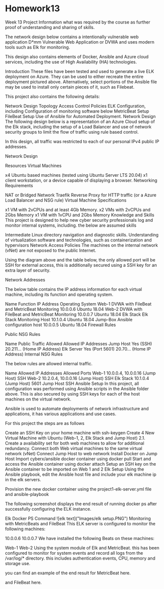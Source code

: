 # Homework13
Week 13
Project Information
what was required by the course as further proof of understanding and sharing of skills.

The network design below contains a intentionally vulnerable web application D*mm Vulnerable Web Application or DVWA and uses modern tools such as Elk for monitoring.

This design also contains elements of Docker, Ansible and Azure cloud services, including the use of High Availability (HA) technologies.

Introduction
These files have been tested and used to generate a live ELK deployment on Azure. They can be used to either recreate the entire deployment pictured above. Alternatively, select portions of the Ansible file may be used to install only certain pieces of it, such as Filebeat.

This project also contains the following details:

Network Design Topology
Access Control Policies
ELK Configuration, including Configuration of monitoring software below
MetricBeat Setup
FileBeat Setup
Use of Ansible for Automated Deployment.
Network Design
The following design below is a representation of an Azure Cloud setup of the Elk stack, including the setup of a Load Balancer and use of network security groups to limit the flow of traffic using rule based control.

In this design, all traffic was restricted to each of our personal IPv4 public IP addresses.

Network Design

Resources
Virtual Machines

x4 Ubuntu based machines (tested using Ubuntu Server LTS 20.04)
x1 client workstation, or a device capable of displaying a browser.
Networking Requirements

NAT or Bridged Network
Traefik Reverse Proxy for HTTP traffic (or a Azure Load Balancer and NSG rule)
Virtual Machine Specifications

x1 VM with 2vCPUs and at least 4Gb Memory.
x2 VMs with 2vCPUs and 2Gbs Memory
x1 VM with 1vCPU and 2Gbs Memory
Knowledge and Skills This project is designed to help new cyber security professionals log and monitor internal systems, including. the below are assumed skills

Intermediate Linux directory navigation and diagnostic skills.
Understanding of virtualization software and technologies, such as containerization and hypervisors
Network Access Policies The machines on the internal network (vNet) are not exposed to the public Internet.

Using the diagram above and the table below, the only allowed port will be SSH for external access, this is additionally secured using a SSH key for an extra layer of security.

Network Addresses

The below table contains the IP address information for each virtual machine, including its function and operating system.

Name	Function	IP Address	Operating System
Web-1	DVWA with FileBeat and MetricBeat Monitoring	10.0.0.6	Ubuntu 18.04
Web-2	DVWA with FileBeat and MetricBeat Monitoring	10.0.0.7	Ubuntu 18.04
Elk Stack	Elk Stack Monitoring Host	10.1.0.4	Ubuntu 18.04
Jump-Box	Ansible configuration host	10.0.0.5	Ubuntu 18.04
Firewall Rules

Public NSG Rules

Name	Public Traffic Allowed	Allowed IP Addresses
Jump Host	Yes (SSH)	20.211... (Home IP Address)
Elk Server	Yes (Port 5601)	20.70... (Home IP Address)
Internal NSG Rules

The below rules are allowed internal traffic.

Name	Allowed IP Addresses	Allowed Ports
Web-1	10.0.0.4, 10.0.0.16 (Jump Host)	SSH
Web-2	10.2.0.4, 10.0.0.16 (Jump Host)	SSH
Elk Stack	10.1.0.4 (Jump Host)	5601
Jump Host		SSH
Ansible Setup
In this project, all configuration was performed using Ansible scripts in the Ansible folder above. This is also secured by using SSH keys for each of the host machines on the virtual network.

Ansible is used to automate deployments of network infrastructure and applications, it has various applications and use cases.

For this project the steps are as follows

Create an SSH Key on your home machine with ssh-keygen
Create 4 New Virtual Machine with Ubuntu (Web-1, 2, Elk Stack and Jump Host) 2.1. Create a availability set for both web machines to allow for additional redundancy.
Connect both Web virtual machines to the same virtual network (vNet)
Connect Jump Host to web network
Install Docker on Jump Host
Import cyberx/ansible docker container using docker pull
Start and access the Ansible container using docker attach
Setup an SSH key on the Ansible container to be imported on Web 1 and 2
Elk Setup
Using the Ansible playbook, edit the Ansible host file and include your elk machine ip in the elk servers.

Provision the new docker container using the project1-elk-server.yml file and ansible-playbook <filepath>

The following screenshot displays the end result of running docker ps after successfully configuring the ELK instance.

Elk Docker PS Command
![elk text]("Images/elk setup.PNG")
Monitoring with MetricBeats and FileBeat
This ELK server is configured to monitor the following machines:

10.0.0.6
10.0.0.7
We have installed the following Beats on these machines:

Web-1
Web-2
Using the system module of Elk and MetricBeat. this has been configured to monitor for system events and record all logs from the /var/log/* directory. this includes authentication events, CPU, memory and storage use.

you can find an example of the end result for MetricBeat here.



and FileBeat here.

